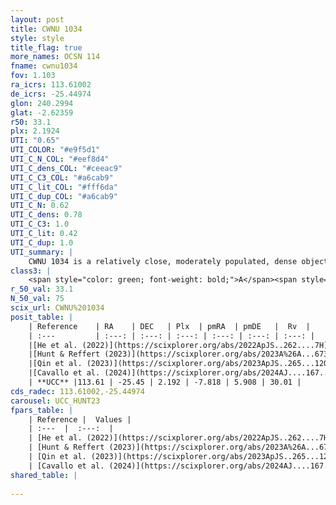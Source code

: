 ```yaml
---
layout: post
title: CWNU 1034
style: style
title_flag: true
more_names: OCSN 114
fname: cwnu1034
fov: 1.103
ra_icrs: 113.61002
de_icrs: -25.44974
glon: 240.2994
glat: -2.62359
r50: 33.1
plx: 2.1924
UTI: "0.65"
UTI_COLOR: "#e9f5d1"
UTI_C_N_COL: "#eef8d4"
UTI_C_dens_COL: "#ceeac9"
UTI_C_C3_COL: "#a6cab9"
UTI_C_lit_COL: "#fff6da"
UTI_C_dup_COL: "#a6cab9"
UTI_C_N: 0.62
UTI_C_dens: 0.78
UTI_C_C3: 1.0
UTI_C_lit: 0.42
UTI_C_dup: 1.0
UTI_summary: |
    CWNU 1034 is a relatively close, moderately populated, dense object of very high C3 quality. It was recently reported in the literature.
class3: |
    <span style="color: green; font-weight: bold;">A</span><span style="color: green; font-weight: bold;">A</span>
r_50_val: 33.1
N_50_val: 75
scix_url: CWNU%201034
posit_table: |
    | Reference    | RA    | DEC   | Plx  | pmRA  | pmDE   |  Rv  |
    | :---         | :---: | :---: | :---: | :---: | :---: | :---: |
    |[He et al. (2022)](https://scixplorer.org/abs/2022ApJS..262....7H) | 113.633 | -25.407 | 2.216 | -7.86 | 5.911 | -- |
    |[Hunt & Reffert (2023)](https://scixplorer.org/abs/2023A%26A...673A.114H) | 113.686 | -25.572 | 2.188 | -7.822 | 5.828 | 30.825 |
    |[Qin et al. (2023)](https://scixplorer.org/abs/2023ApJS..265...12Q) | 113.68 | -25.51 | 2.14 | -7.76 | 5.72 | 32.18 |
    |[Cavallo et al. (2024)](https://scixplorer.org/abs/2024AJ....167...12C) | 113.828 | -25.491 | 2.187 | -- | -- | -- |
    | **UCC** |113.61 | -25.45 | 2.192 | -7.818 | 5.908 | 30.01 | 
cds_radec: 113.61002,-25.44974
carousel: UCC_HUNT23
fpars_table: |
    | Reference |  Values |
    | :---  |  :---:  |
    | [He et al. (2022)](https://scixplorer.org/abs/2022ApJS..262....7H) | `A0=0.4, logAge=7.55` |
    | [Hunt & Reffert (2023)](https://scixplorer.org/abs/2023A%26A...673A.114H) | `AV50=0.063, diffAV50=0.409, MOD50=8.287, logAge50=7.439` |
    | [Qin et al. (2023)](https://scixplorer.org/abs/2023ApJS..265...12Q) | `E(B-V)=0.09, m-M=8.49, logt=7.45` |
    | [Cavallo et al. (2024)](https://scixplorer.org/abs/2024AJ....167...12C) | `AV50=0.57, dMod50=8.37, logAge50=7.03, [Fe/H]50=-0.21` |
shared_table: |
    
---
```

